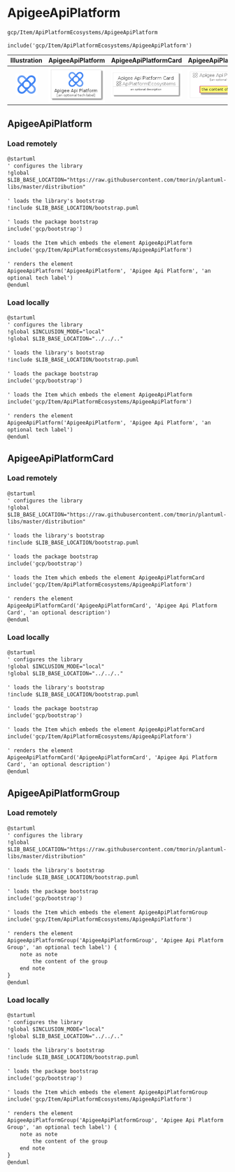 # ApigeeApiPlatform


```text
gcp/Item/ApiPlatformEcosystems/ApigeeApiPlatform
```

```text
include('gcp/Item/ApiPlatformEcosystems/ApigeeApiPlatform')
```



| Illustration | ApigeeApiPlatform | ApigeeApiPlatformCard | ApigeeApiPlatformGroup |
| :---: | :---: | :---: | :---: |
| ![illustration for Illustration](../../../gcp/Item/ApiPlatformEcosystems/ApigeeApiPlatform.png) | ![illustration for ApigeeApiPlatform](../../../gcp/Item/ApiPlatformEcosystems/ApigeeApiPlatform.Local.png) | ![illustration for ApigeeApiPlatformCard](../../../gcp/Item/ApiPlatformEcosystems/ApigeeApiPlatformCard.Local.png) | ![illustration for ApigeeApiPlatformGroup](../../../gcp/Item/ApiPlatformEcosystems/ApigeeApiPlatformGroup.Local.png) |




## ApigeeApiPlatform

### Load remotely
```plantuml
@startuml
' configures the library
!global $LIB_BASE_LOCATION="https://raw.githubusercontent.com/tmorin/plantuml-libs/master/distribution"

' loads the library's bootstrap
!include $LIB_BASE_LOCATION/bootstrap.puml

' loads the package bootstrap
include('gcp/bootstrap')

' loads the Item which embeds the element ApigeeApiPlatform
include('gcp/Item/ApiPlatformEcosystems/ApigeeApiPlatform')

' renders the element
ApigeeApiPlatform('ApigeeApiPlatform', 'Apigee Api Platform', 'an optional tech label')
@enduml
```

### Load locally
```plantuml
@startuml
' configures the library
!global $INCLUSION_MODE="local"
!global $LIB_BASE_LOCATION="../../.."

' loads the library's bootstrap
!include $LIB_BASE_LOCATION/bootstrap.puml

' loads the package bootstrap
include('gcp/bootstrap')

' loads the Item which embeds the element ApigeeApiPlatform
include('gcp/Item/ApiPlatformEcosystems/ApigeeApiPlatform')

' renders the element
ApigeeApiPlatform('ApigeeApiPlatform', 'Apigee Api Platform', 'an optional tech label')
@enduml
```

## ApigeeApiPlatformCard

### Load remotely
```plantuml
@startuml
' configures the library
!global $LIB_BASE_LOCATION="https://raw.githubusercontent.com/tmorin/plantuml-libs/master/distribution"

' loads the library's bootstrap
!include $LIB_BASE_LOCATION/bootstrap.puml

' loads the package bootstrap
include('gcp/bootstrap')

' loads the Item which embeds the element ApigeeApiPlatformCard
include('gcp/Item/ApiPlatformEcosystems/ApigeeApiPlatform')

' renders the element
ApigeeApiPlatformCard('ApigeeApiPlatformCard', 'Apigee Api Platform Card', 'an optional description')
@enduml
```

### Load locally
```plantuml
@startuml
' configures the library
!global $INCLUSION_MODE="local"
!global $LIB_BASE_LOCATION="../../.."

' loads the library's bootstrap
!include $LIB_BASE_LOCATION/bootstrap.puml

' loads the package bootstrap
include('gcp/bootstrap')

' loads the Item which embeds the element ApigeeApiPlatformCard
include('gcp/Item/ApiPlatformEcosystems/ApigeeApiPlatform')

' renders the element
ApigeeApiPlatformCard('ApigeeApiPlatformCard', 'Apigee Api Platform Card', 'an optional description')
@enduml
```

## ApigeeApiPlatformGroup

### Load remotely
```plantuml
@startuml
' configures the library
!global $LIB_BASE_LOCATION="https://raw.githubusercontent.com/tmorin/plantuml-libs/master/distribution"

' loads the library's bootstrap
!include $LIB_BASE_LOCATION/bootstrap.puml

' loads the package bootstrap
include('gcp/bootstrap')

' loads the Item which embeds the element ApigeeApiPlatformGroup
include('gcp/Item/ApiPlatformEcosystems/ApigeeApiPlatform')

' renders the element
ApigeeApiPlatformGroup('ApigeeApiPlatformGroup', 'Apigee Api Platform Group', 'an optional tech label') {
    note as note
        the content of the group
    end note
}
@enduml
```

### Load locally
```plantuml
@startuml
' configures the library
!global $INCLUSION_MODE="local"
!global $LIB_BASE_LOCATION="../../.."

' loads the library's bootstrap
!include $LIB_BASE_LOCATION/bootstrap.puml

' loads the package bootstrap
include('gcp/bootstrap')

' loads the Item which embeds the element ApigeeApiPlatformGroup
include('gcp/Item/ApiPlatformEcosystems/ApigeeApiPlatform')

' renders the element
ApigeeApiPlatformGroup('ApigeeApiPlatformGroup', 'Apigee Api Platform Group', 'an optional tech label') {
    note as note
        the content of the group
    end note
}
@enduml
```

